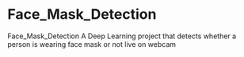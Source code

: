 # Face_Mask_Detection
Face_Mask_Detection  A Deep Learning project that detects whether a person is wearing face mask or not live on webcam
